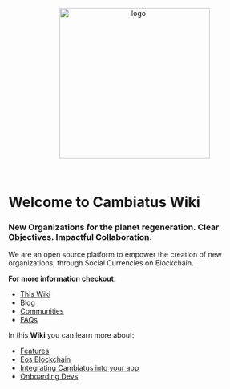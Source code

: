 <p align="center">
	<a href="https://cambiatus.com">
    <img src="https://cambiatus.github.io/assets/logo-cambiatus.png" alt="logo" width="300"> 
	</a>
</p>
<br/>

# Welcome to Cambiatus Wiki
### New Organizations for the planet regeneration. Clear Objectives. Impactful Collaboration.

We are an open source platform to empower the creation of new organizations, through Social Currencies on Blockchain.

**For more information checkout:**

- [This Wiki](https://cambiatus.github.io/)
- [Blog](https://medium.com/cambiatus)
- [Communities](https://www.cambiatus.com/pilots)
- [FAQs](https://www.cambiatus.com/faq2)

In this **Wiki** you can learn more about:

- [Features](features.md)
- [Eos Blockchain](eos.md)
- [Integrating Cambiatus into your app](integration.md)
- [Onboarding Devs](onboarding.md)
